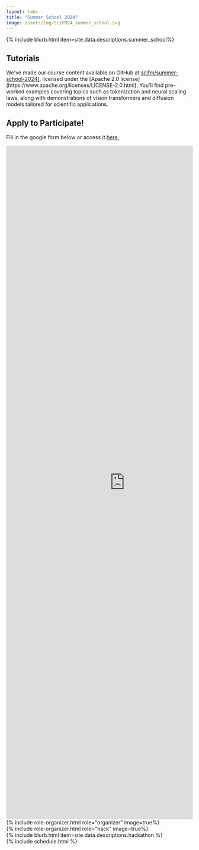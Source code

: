 ```yaml
---
layout: tabs
title: "Summer School 2024"
image: assets/img/SciFM24_summer_school.svg
---
```

<div class="tab-content" id="pills-tabContent">
    <div class="tab-pane fade show active" id="about" role="tabpanel" aria-labelledby="pills-about-tab"> 
        {% include blurb.html item=site.data.descriptions.summer_school%}
        <div style="overflow-x: scroll;">
        <h2> Tutorials </h2>
        <p>
            We've made our course content available on GitHub at <a href="https://github.com/scifm/summer-school-2024">scifm/summer-school-2024]</a>, licensed under the [Apache 2.0 license](https://www.apache.org/licenses/LICENSE-2.0.html).
            You'll find pre-worked examples covering topics such as tokenization and neural scaling laws, along with demonstrations of vision transformers and diffusion models tailored for scientific applications.
        </p>
        <h2> Apply to Participate! </h2>
            <p> Fill in the google form below or access it <a href="https://forms.gle/vvFfDUnd93nMyKi36"> here.</a> </p>
            <iframe src="https://docs.google.com/forms/d/e/1FAIpQLSdLoh_ETU7P8R36OT-hjgWnTHwiIl8UFIrH4hOhwWocdwKLCg/viewform?embedded=true" width="640" height="1812" frameborder="0" marginheight="0" marginwidth="0">Loading…
            </iframe>
        </div>
    </div>
    <div class="tab-pane fade" id="organizers" role="tabpanel" aria-labelledby="pills-organizers-tab">
        <section>
        {% include role-organizer.html role="organizer" image=true%}
        </section>
        <section>
        {% include role-organizer.html role="hack" image=true%}
        </section>
    </div>
    <div class="tab-pane fade" id="hackathon" role="tabpanel" aria-labelledby="pills-hackathon-tab">
        {% include  blurb.html item=site.data.descriptions.hackathon %}
    </div>
    <div class="tab-pane fade" id="schedule" role="tabpanel" aria-labelledby="pills-schedule-tab">
        {% include schedule.html %}
    </div>
</div>
